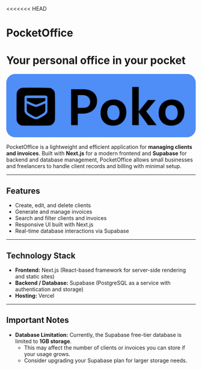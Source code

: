 <<<<<<< HEAD
# PocketOffice
Your personal office in your pocket
=======

![PocketOffice Logo](./public/logo.png)

PocketOffice is a lightweight and efficient application for **managing clients and invoices**. Built with **Next.js** for a modern frontend and **Supabase** for backend and database management, PocketOffice allows small businesses and freelancers to handle client records and billing with minimal setup.

---

## Features

- Create, edit, and delete clients
- Generate and manage invoices
- Search and filter clients and invoices
- Responsive UI built with Next.js
- Real-time database interactions via Supabase

---

## Technology Stack

- **Frontend:** Next.js (React-based framework for server-side rendering and static sites)  
- **Backend / Database:** Supabase (PostgreSQL as a service with authentication and storage)  
- **Hosting:** Vercel

---

## Important Notes

- **Database Limitation:** Currently, the Supabase free-tier database is limited to **1GB storage**.  
  - This may affect the number of clients or invoices you can store if your usage grows.  
  - Consider upgrading your Supabase plan for larger storage needs.